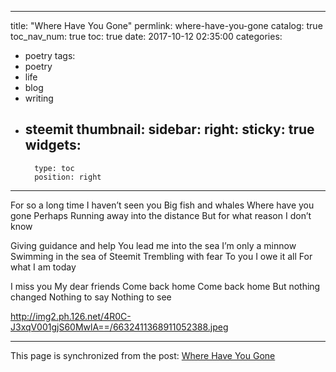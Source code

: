 
---
title: "Where Have You Gone"
permlink: where-have-you-gone
catalog: true
toc_nav_num: true
toc: true
date: 2017-10-12 02:35:00
categories:
- poetry
tags:
- poetry
- life
- blog
- writing
- steemit
thumbnail: 
sidebar:
    right:
        sticky: true
widgets:
    -
        type: toc
        position: right
---


For so a long time 
I haven’t seen you 
Big fish and whales
Where have you gone
Perhaps 
Running away into the distance
But for what reason 
I don’t know

Giving guidance and help
You lead me into the sea
I’m only a minnow
Swimming in the sea of Steemit
Trembling with fear
To you 
I owe it all 
For what I am today

I miss you 
My dear friends
Come back home 
Come back home
But nothing changed 
Nothing to say
Nothing to see

http://img2.ph.126.net/4R0C-J3xqV001gjS60MwlA==/6632411368911052388.jpeg

- - -

This page is synchronized from the post: [Where Have You Gone](https://steemit.com/@bring/where-have-you-gone)
